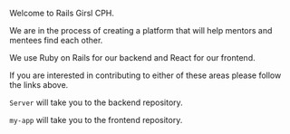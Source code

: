 Welcome to Rails Girsl CPH. 

We are in the process of creating a platform that will help mentors and mentees find each other.  

We use Ruby on Rails for our backend and React for our frontend. 

If you are interested in contributing to either of these areas please follow the links above. 

```Server``` will take you to the backend repository.

```my-app``` will take you to the frontend repository.




